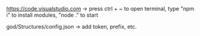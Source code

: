 https://code.visualstudio.com -> press ctrl + ~ to open terminal, type "npm i" to install modules, "node ." to start

god/Structures/config.json -> add token, prefix, etc.
